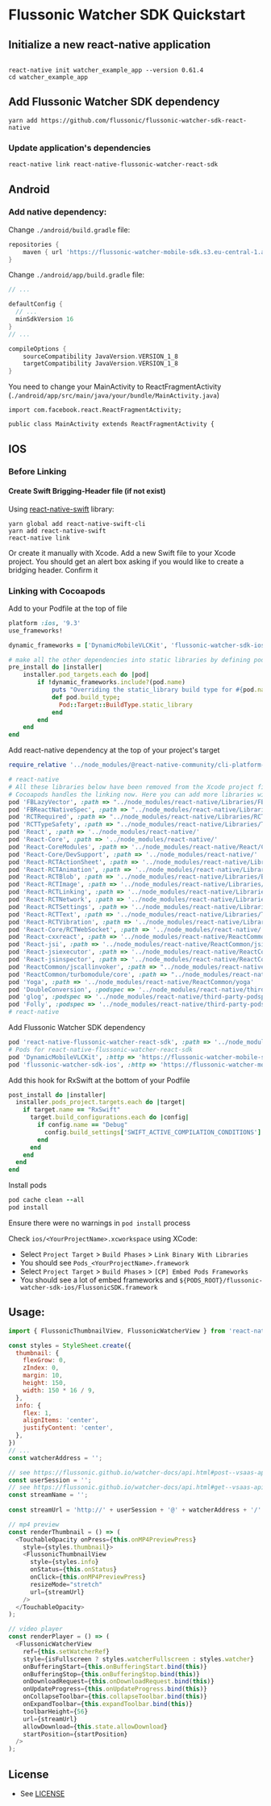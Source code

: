 # Flussonic Watcher SDK Quickstart


## Initialize a new react-native application
```
  
react-native init watcher_example_app --version 0.61.4
cd watcher_example_app
```

## Add Flussonic Watcher SDK dependency
```	
yarn add https://github.com/flussonic/flussonic-watcher-sdk-react-native	
```	

### Update application's dependencies	
```	
react-native link react-native-flussonic-watcher-react-sdk	
```	

## Android

### Add native dependency:	
Change `./android/build.gradle` file:

```groovy
repositories {
    maven { url 'https://flussonic-watcher-mobile-sdk.s3.eu-central-1.amazonaws.com/android/watcher-sdk/release' }
}
```
Change `./android/app/build.gradle` file:

```groovy
// ...

defaultConfig {
  // ...
  minSdkVersion 16
}
// ...

compileOptions {
    sourceCompatibility JavaVersion.VERSION_1_8
    targetCompatibility JavaVersion.VERSION_1_8
}
```

You need to change your MainActivity to ReactFragmentActivity (`./android/app/src/main/java/your/bundle/MainActivity.java`)
```
import com.facebook.react.ReactFragmentActivity;

public class MainActivity extends ReactFragmentActivity {
```

## IOS

### Before Linking

#### Create Swift Brigging-Header file (if not exist)
Using [react-native-swift](https://github.com/rhdeck/react-native-swift) library:
  ```
  yarn global add react-native-swift-cli
  yarn add react-native-swift
  react-native link
  ```

Or create it manually with Xcode. Add a new Swift file to your Xcode project. You should get an alert box asking if you would like to create a bridging header. Confirm it

### Linking with Cocoapods

Add to your Podfile at the top of file
  ```ruby
  platform :ios, '9.3'
  use_frameworks!

  dynamic_frameworks = ['DynamicMobileVLCKit', 'flussonic-watcher-sdk-ios', 'Alamofire', 'Async', 'Moya', 'Result', 'RxCocoa', 'RxSwift', 'SwiftyXMLParser', 'TrueTime']

  # make all the other dependencies into static libraries by defining pod.build_type as static_library
  pre_install do |installer|
      installer.pod_targets.each do |pod|
          if !dynamic_frameworks.include?(pod.name)
              puts "Overriding the static_library build type for #{pod.name}"
              def pod.build_type;
                Pod::Target::BuildType.static_library
              end
          end
      end
  end
  ```

Add react-native dependency at the top of your project's target
  ```ruby
  require_relative '../node_modules/@react-native-community/cli-platform-ios/native_modules'

  # react-native
  # All these libraries below have been removed from the Xcode project file and now live in the Podfile.
  # Cocoapods handles the linking now. Here you can add more libraries with native modules.
  pod 'FBLazyVector', :path => "../node_modules/react-native/Libraries/FBLazyVector"
  pod 'FBReactNativeSpec', :path => "../node_modules/react-native/Libraries/FBReactNativeSpec"
  pod 'RCTRequired', :path => "../node_modules/react-native/Libraries/RCTRequired"
  pod 'RCTTypeSafety', :path => "../node_modules/react-native/Libraries/TypeSafety"
  pod 'React', :path => '../node_modules/react-native/'
  pod 'React-Core', :path => '../node_modules/react-native/'
  pod 'React-CoreModules', :path => '../node_modules/react-native/React/CoreModules'
  pod 'React-Core/DevSupport', :path => '../node_modules/react-native/'
  pod 'React-RCTActionSheet', :path => '../node_modules/react-native/Libraries/ActionSheetIOS'
  pod 'React-RCTAnimation', :path => '../node_modules/react-native/Libraries/NativeAnimation'
  pod 'React-RCTBlob', :path => '../node_modules/react-native/Libraries/Blob'
  pod 'React-RCTImage', :path => '../node_modules/react-native/Libraries/Image'
  pod 'React-RCTLinking', :path => '../node_modules/react-native/Libraries/LinkingIOS'
  pod 'React-RCTNetwork', :path => '../node_modules/react-native/Libraries/Network'
  pod 'React-RCTSettings', :path => '../node_modules/react-native/Libraries/Settings'
  pod 'React-RCTText', :path => '../node_modules/react-native/Libraries/Text'
  pod 'React-RCTVibration', :path => '../node_modules/react-native/Libraries/Vibration'
  pod 'React-Core/RCTWebSocket', :path => '../node_modules/react-native/'
  pod 'React-cxxreact', :path => '../node_modules/react-native/ReactCommon/cxxreact'
  pod 'React-jsi', :path => '../node_modules/react-native/ReactCommon/jsi'
  pod 'React-jsiexecutor', :path => '../node_modules/react-native/ReactCommon/jsiexecutor'
  pod 'React-jsinspector', :path => '../node_modules/react-native/ReactCommon/jsinspector'
  pod 'ReactCommon/jscallinvoker', :path => "../node_modules/react-native/ReactCommon"
  pod 'ReactCommon/turbomodule/core', :path => "../node_modules/react-native/ReactCommon"
  pod 'Yoga', :path => '../node_modules/react-native/ReactCommon/yoga'
  pod 'DoubleConversion', :podspec => '../node_modules/react-native/third-party-podspecs/DoubleConversion.podspec'
  pod 'glog', :podspec => '../node_modules/react-native/third-party-podspecs/glog.podspec'
  pod 'Folly', :podspec => '../node_modules/react-native/third-party-podspecs/Folly.podspec'
# react-native
  ```

Add Flussonic Watcher SDK dependency
  ```ruby
  pod 'react-native-flussonic-watcher-react-sdk', :path => '../node_modules/react-native-flussonic-watcher-react-sdk'
  # Pods for react-native-flussonic-watcher-react-sdk
  pod 'DynamicMobileVLCKit', :http => 'https://flussonic-watcher-mobile-sdk.s3.eu-central-1.amazonaws.com/ios/DynamicMobileVLCKit/release/3.3.0/DynamicMobileVLCKit.zip'
  pod 'flussonic-watcher-sdk-ios', :http => 'https://flussonic-watcher-mobile-sdk.s3.eu-central-1.amazonaws.com/ios/watcher-sdk/release/2.0.0/FlussonicSDK.zip'
  ```

Add this hook for RxSwift at the bottom of your Podfile 
  ```ruby
  post_install do |installer|
    installer.pods_project.targets.each do |target|
      if target.name == "RxSwift"
        target.build_configurations.each do |config|
          if config.name == "Debug"
            config.build_settings['SWIFT_ACTIVE_COMPILATION_CONDITIONS'] = []
          end
        end
      end
    end
  end
  ```

Install pods
  ```ruby
  pod cache clean --all
  pod install
  ```  

Ensure there were no warnings in `pod install` process

Check `ios/<YourProjectName>.xcworkspace` using XCode:
- Select `Project Target` > `Build Phases` > `Link Binary With Libraries`
- You should see `Pods_<YourProjectName>.framework`
- Select `Project Target` > `Build Phases` > `[CP] Embed Pods Frameworks`
- You should see a lot of embed frameworks and `${PODS_ROOT}/flussonic-watcher-sdk-ios/FlussonicSDK.framework`
  
  

## Usage:

```js
import { FlussonicThumbnailView, FlussonicWatcherView } from 'react-native-flussonic-watcher-react-sdk';

const styles = StyleSheet.create({
  thumbnail: {
    flexGrow: 0,
    zIndex: 0,
    margin: 10,
    height: 150,
    width: 150 * 16 / 9,
  },
  info: {
    flex: 1,
    alignItems: 'center',
    justifyContent: 'center',
  },
})
// ...
const watcherAddress = ''; 

// see https://flussonic.github.io/watcher-docs/api.html#post--vsaas-api-v2-auth-login	    // ...
const userSession = '';	 
// see https://flussonic.github.io/watcher-docs/api.html#get--vsaas-api-v2-cameras	
const streamName = '';	
  
const streamUrl = 'http://' + userSession + '@' + watcherAddress + '/' + streamName;	

// mp4 preview
const renderThumbnail = () => (
  <TouchableOpacity onPress={this.onMP4PreviewPress}
    style={styles.thumbnail}>
    <FlussonicThumbnailView
      style={styles.info}
      onStatus={this.onStatus}
      onClick={this.onMP4PreviewPress}
      resizeMode="stretch"
      url={streamUrl}
    />
  </TouchableOpacity>
);

// video player
const renderPlayer = () => (
  <FlussonicWatcherView
    ref={this.setWatcherRef}
    style={isFullscreen ? styles.watcherFullscreen : styles.watcher}
    onBufferingStart={this.onBufferingStart.bind(this)}
    onBufferingStop={this.onBufferingStop.bind(this)}
    onDownloadRequest={this.onDownloadRequest.bind(this)}
    onUpdateProgress={this.onUpdateProgress.bind(this)}
    onCollapseToolbar={this.collapseToolbar.bind(this)}
    onExpandToolbar={this.expandToolbar.bind(this)}
    toolbarHeight={56}
    url={streamUrl}
    allowDownload={this.state.allowDownload}
    startPosition={startPosition}
  />
);
```

## License

 - See [LICENSE](/LICENSE)
